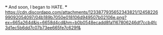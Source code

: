 ❝ And soon, I began to HATE. ❞
https://cdn.discordapp.com/attachments/1233877935652343821/1245822699092054097/04b189b7050e018106d949507b02106e.png?ex=665a264d&is=6658d4cd&hm=b0b0548ecadd8fa1167806246df7ccb4fc3d1ec5b6dd7c07b73ee665fe7c629f&
